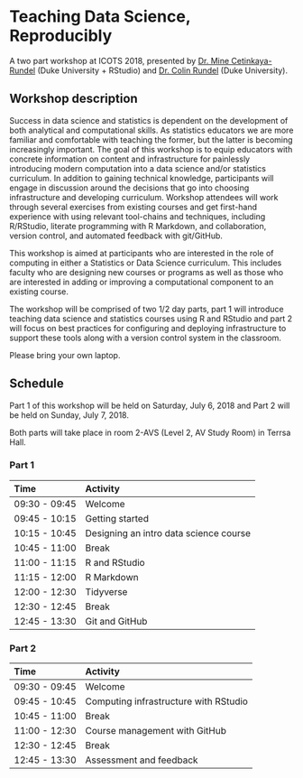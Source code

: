 # Teaching Data Science, Reproducibly

A two part workshop at ICOTS 2018, presented by 
[Dr. Mine Cetinkaya-Rundel](https://www2.stat.duke.edu/~mc301) 
(Duke University + RStudio) 
and [Dr. Colin Rundel](https://www2.stat.duke.edu/~cr173/) (Duke University).

## Workshop description

Success in data science and statistics is dependent on the development of both analytical and computational skills. As statistics educators we are more familiar and comfortable with teaching the former, but the latter is becoming increasingly important. The goal of this workshop is to equip educators with concrete information on content and infrastructure for painlessly introducing modern computation into a data science and/or statistics curriculum. In addition to gaining technical knowledge, participants will engage in discussion around the decisions that go into choosing infrastructure and developing curriculum. Workshop attendees will work through several exercises from existing courses and get first-hand experience with using relevant tool-chains and techniques, including R/RStudio, literate programming with R Markdown, and collaboration, version control, and automated feedback with git/GitHub.

This workshop is aimed at participants who are interested in the role of computing in either a Statistics or Data Science curriculum. This includes faculty who are designing new courses or programs as well as those who are interested in adding or improving a computational component to an existing course.

The workshop will be comprised of two 1/2 day parts, part 1 will introduce teaching data science and statistics courses using R and RStudio and part 2 will focus on best practices for configuring and deploying infrastructure to support these tools along with a version control system in the classroom.

Please bring your own laptop.

## Schedule

Part 1 of this workshop will be held on Saturday, July 6, 2018 and Part 2 
will be held on Sunday, July 7, 2018.

Both parts will take place in room 2-AVS (Level 2, AV Study Room) in Terrsa Hall.

### Part 1

| Time          | Activity                                |
|:--------------|:----------------------------------------|
| 09:30 - 09:45 | Welcome                                 |
| 09:45 - 10:15 | Getting started |
| 10:15 - 10:45 | Designing an intro data science course  |
| 10:45 - 11:00 | Break |
| 11:00 - 11:15 | R and RStudio |
| 11:15 - 12:00 | R Markdown    |
| 12:00 - 12:30 | Tidyverse     |
| 12:30 - 12:45 | Break |
| 12:45 - 13:30 | Git and GitHub |

### Part 2

| Time          | Activity                                |
|:--------------|:----------------------------------------|
| 09:30 - 09:45 | Welcome                                 |
| 09:45 - 10:45 | Computing infrastructure with RStudio   |
| 10:45 - 11:00 | Break                                   |
| 11:00 - 12:30 | Course management with GitHub           |
| 12:30 - 12:45 | Break                                   |
| 12:45 - 13:30 | Assessment and feedback                 |
